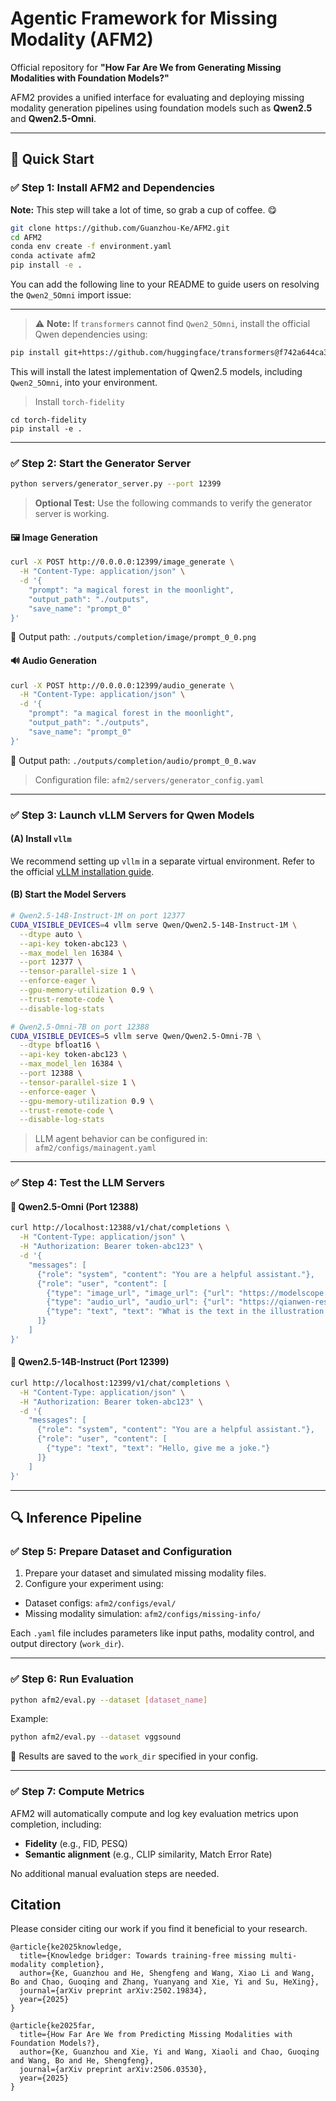 # Agentic Framework for Missing Modality (AFM2)

Official repository for **"How Far Are We from Generating Missing Modalities with Foundation Models?"**

AFM2 provides a unified interface for evaluating and deploying missing modality generation pipelines using foundation models such as **Qwen2.5** and **Qwen2.5-Omni**.

---

## 🚀 Quick Start

### ✅ Step 1: Install AFM2 and Dependencies

**Note:** This step will take a lot of time, so grab a cup of coffee. 😋

```bash
git clone https://github.com/Guanzhou-Ke/AFM2.git
cd AFM2
conda env create -f environment.yaml
conda activate afm2
pip install -e .
```

You can add the following line to your README to guide users on resolving the `Qwen2_5Omni` import issue:

---

> ⚠️ **Note:** If `transformers` cannot find `Qwen2_5Omni`, install the official Qwen dependencies using:

```bash
pip install git+https://github.com/huggingface/transformers@f742a644ca32e65758c3adb36225aef1731bd2a8
```

This will install the latest implementation of Qwen2.5 models, including `Qwen2_5Omni`, into your environment.


> Install `torch-fidelity`

```
cd torch-fidelity
pip install -e .
```

---

### ✅ Step 2: Start the Generator Server

```bash
python servers/generator_server.py --port 12399
```

> **Optional Test:** Use the following commands to verify the generator server is working.

#### 🖼️ Image Generation

```bash
curl -X POST http://0.0.0.0:12399/image_generate \
  -H "Content-Type: application/json" \
  -d '{
    "prompt": "a magical forest in the moonlight",
    "output_path": "./outputs",
    "save_name": "prompt_0"
}'
```

📍 Output path: `./outputs/completion/image/prompt_0_0.png`

#### 🔊 Audio Generation

```bash
curl -X POST http://0.0.0.0:12399/audio_generate \
  -H "Content-Type: application/json" \
  -d '{
    "prompt": "a magical forest in the moonlight",
    "output_path": "./outputs",
    "save_name": "prompt_0"
}'
```

📍 Output path: `./outputs/completion/audio/prompt_0_0.wav`

> Configuration file: `afm2/servers/generator_config.yaml`

---

### ✅ Step 3: Launch vLLM Servers for Qwen Models

#### (A) Install `vllm`

We recommend setting up `vllm` in a separate virtual environment.
Refer to the official [vLLM installation guide](https://docs.vllm.ai/en/latest/getting_started/installation.html).

#### (B) Start the Model Servers

```bash
# Qwen2.5-14B-Instruct-1M on port 12377
CUDA_VISIBLE_DEVICES=4 vllm serve Qwen/Qwen2.5-14B-Instruct-1M \
  --dtype auto \
  --api-key token-abc123 \
  --max_model_len 16384 \
  --port 12377 \
  --tensor-parallel-size 1 \
  --enforce-eager \
  --gpu-memory-utilization 0.9 \
  --trust-remote-code \
  --disable-log-stats

# Qwen2.5-Omni-7B on port 12388
CUDA_VISIBLE_DEVICES=5 vllm serve Qwen/Qwen2.5-Omni-7B \
  --dtype bfloat16 \
  --api-key token-abc123 \
  --max_model_len 16384 \
  --port 12388 \
  --tensor-parallel-size 1 \
  --enforce-eager \
  --gpu-memory-utilization 0.9 \
  --trust-remote-code \
  --disable-log-stats
```

> LLM agent behavior can be configured in:
> `afm2/configs/mainagent.yaml`

---

### ✅ Step 4: Test the LLM Servers

#### 🧪 Qwen2.5-Omni (Port 12388)

```bash
curl http://localhost:12388/v1/chat/completions \
  -H "Content-Type: application/json" \
  -H "Authorization: Bearer token-abc123" \
  -d '{
    "messages": [
      {"role": "system", "content": "You are a helpful assistant."},
      {"role": "user", "content": [
        {"type": "image_url", "image_url": {"url": "https://modelscope.oss-cn-beijing.aliyuncs.com/resource/qwen.png"}},
        {"type": "audio_url", "audio_url": {"url": "https://qianwen-res.oss-cn-beijing.aliyuncs.com/Qwen2.5-Omni/cough.wav"}},
        {"type": "text", "text": "What is the text in the illustration and what is the sound in the audio?"}
      ]}
    ]
}'
```

#### 🧪 Qwen2.5-14B-Instruct (Port 12399)

```bash
curl http://localhost:12399/v1/chat/completions \
  -H "Content-Type: application/json" \
  -H "Authorization: Bearer token-abc123" \
  -d '{
    "messages": [
      {"role": "system", "content": "You are a helpful assistant."},
      {"role": "user", "content": [
        {"type": "text", "text": "Hello, give me a joke."}
      ]}
    ]
}'
```

---

## 🔍 Inference Pipeline

### ✅ Step 5: Prepare Dataset and Configuration

1. Prepare your dataset and simulated missing modality files.
2. Configure your experiment using:

* Dataset configs: `afm2/configs/eval/`
* Missing modality simulation: `afm2/configs/missing-info/`

Each `.yaml` file includes parameters like input paths, modality control, and output directory (`work_dir`).

---

### ✅ Step 6: Run Evaluation

```bash
python afm2/eval.py --dataset [dataset_name]
```

Example:

```bash
python afm2/eval.py --dataset vggsound
```

📁 Results are saved to the `work_dir` specified in your config.

---

### ✅ Step 7: Compute Metrics

AFM2 will automatically compute and log key evaluation metrics upon completion, including:

* **Fidelity** (e.g., FID, PESQ)
* **Semantic alignment** (e.g., CLIP similarity, Match Error Rate)

No additional manual evaluation steps are needed.


## Citation

Please consider citing our work if you find it beneficial to your research.
```
@article{ke2025knowledge,
  title={Knowledge bridger: Towards training-free missing multi-modality completion},
  author={Ke, Guanzhou and He, Shengfeng and Wang, Xiao Li and Wang, Bo and Chao, Guoqing and Zhang, Yuanyang and Xie, Yi and Su, HeXing},
  journal={arXiv preprint arXiv:2502.19834},
  year={2025}
}

@article{ke2025far,
  title={How Far Are We from Predicting Missing Modalities with Foundation Models?},
  author={Ke, Guanzhou and Xie, Yi and Wang, Xiaoli and Chao, Guoqing and Wang, Bo and He, Shengfeng},
  journal={arXiv preprint arXiv:2506.03530},
  year={2025}
}
```
